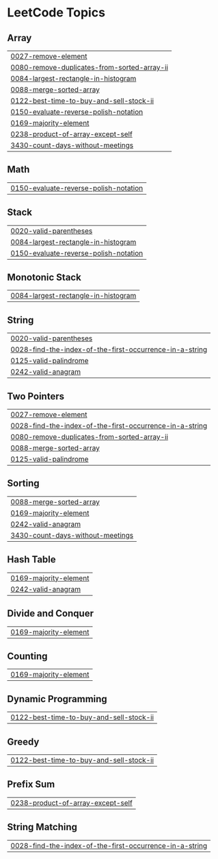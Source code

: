 
<!---LeetCode Topics Start-->
# LeetCode Topics
## Array
|  |
| ------- |
| [0027-remove-element](https://github.com/dingtianding/Leetcode/tree/master/0027-remove-element) |
| [0080-remove-duplicates-from-sorted-array-ii](https://github.com/dingtianding/Leetcode/tree/master/0080-remove-duplicates-from-sorted-array-ii) |
| [0084-largest-rectangle-in-histogram](https://github.com/dingtianding/Leetcode/tree/master/0084-largest-rectangle-in-histogram) |
| [0088-merge-sorted-array](https://github.com/dingtianding/Leetcode/tree/master/0088-merge-sorted-array) |
| [0122-best-time-to-buy-and-sell-stock-ii](https://github.com/dingtianding/Leetcode/tree/master/0122-best-time-to-buy-and-sell-stock-ii) |
| [0150-evaluate-reverse-polish-notation](https://github.com/dingtianding/Leetcode/tree/master/0150-evaluate-reverse-polish-notation) |
| [0169-majority-element](https://github.com/dingtianding/Leetcode/tree/master/0169-majority-element) |
| [0238-product-of-array-except-self](https://github.com/dingtianding/Leetcode/tree/master/0238-product-of-array-except-self) |
| [3430-count-days-without-meetings](https://github.com/dingtianding/Leetcode/tree/master/3430-count-days-without-meetings) |
## Math
|  |
| ------- |
| [0150-evaluate-reverse-polish-notation](https://github.com/dingtianding/Leetcode/tree/master/0150-evaluate-reverse-polish-notation) |
## Stack
|  |
| ------- |
| [0020-valid-parentheses](https://github.com/dingtianding/Leetcode/tree/master/0020-valid-parentheses) |
| [0084-largest-rectangle-in-histogram](https://github.com/dingtianding/Leetcode/tree/master/0084-largest-rectangle-in-histogram) |
| [0150-evaluate-reverse-polish-notation](https://github.com/dingtianding/Leetcode/tree/master/0150-evaluate-reverse-polish-notation) |
## Monotonic Stack
|  |
| ------- |
| [0084-largest-rectangle-in-histogram](https://github.com/dingtianding/Leetcode/tree/master/0084-largest-rectangle-in-histogram) |
## String
|  |
| ------- |
| [0020-valid-parentheses](https://github.com/dingtianding/Leetcode/tree/master/0020-valid-parentheses) |
| [0028-find-the-index-of-the-first-occurrence-in-a-string](https://github.com/dingtianding/Leetcode/tree/master/0028-find-the-index-of-the-first-occurrence-in-a-string) |
| [0125-valid-palindrome](https://github.com/dingtianding/Leetcode/tree/master/0125-valid-palindrome) |
| [0242-valid-anagram](https://github.com/dingtianding/Leetcode/tree/master/0242-valid-anagram) |
## Two Pointers
|  |
| ------- |
| [0027-remove-element](https://github.com/dingtianding/Leetcode/tree/master/0027-remove-element) |
| [0028-find-the-index-of-the-first-occurrence-in-a-string](https://github.com/dingtianding/Leetcode/tree/master/0028-find-the-index-of-the-first-occurrence-in-a-string) |
| [0080-remove-duplicates-from-sorted-array-ii](https://github.com/dingtianding/Leetcode/tree/master/0080-remove-duplicates-from-sorted-array-ii) |
| [0088-merge-sorted-array](https://github.com/dingtianding/Leetcode/tree/master/0088-merge-sorted-array) |
| [0125-valid-palindrome](https://github.com/dingtianding/Leetcode/tree/master/0125-valid-palindrome) |
## Sorting
|  |
| ------- |
| [0088-merge-sorted-array](https://github.com/dingtianding/Leetcode/tree/master/0088-merge-sorted-array) |
| [0169-majority-element](https://github.com/dingtianding/Leetcode/tree/master/0169-majority-element) |
| [0242-valid-anagram](https://github.com/dingtianding/Leetcode/tree/master/0242-valid-anagram) |
| [3430-count-days-without-meetings](https://github.com/dingtianding/Leetcode/tree/master/3430-count-days-without-meetings) |
## Hash Table
|  |
| ------- |
| [0169-majority-element](https://github.com/dingtianding/Leetcode/tree/master/0169-majority-element) |
| [0242-valid-anagram](https://github.com/dingtianding/Leetcode/tree/master/0242-valid-anagram) |
## Divide and Conquer
|  |
| ------- |
| [0169-majority-element](https://github.com/dingtianding/Leetcode/tree/master/0169-majority-element) |
## Counting
|  |
| ------- |
| [0169-majority-element](https://github.com/dingtianding/Leetcode/tree/master/0169-majority-element) |
## Dynamic Programming
|  |
| ------- |
| [0122-best-time-to-buy-and-sell-stock-ii](https://github.com/dingtianding/Leetcode/tree/master/0122-best-time-to-buy-and-sell-stock-ii) |
## Greedy
|  |
| ------- |
| [0122-best-time-to-buy-and-sell-stock-ii](https://github.com/dingtianding/Leetcode/tree/master/0122-best-time-to-buy-and-sell-stock-ii) |
## Prefix Sum
|  |
| ------- |
| [0238-product-of-array-except-self](https://github.com/dingtianding/Leetcode/tree/master/0238-product-of-array-except-self) |
## String Matching
|  |
| ------- |
| [0028-find-the-index-of-the-first-occurrence-in-a-string](https://github.com/dingtianding/Leetcode/tree/master/0028-find-the-index-of-the-first-occurrence-in-a-string) |
<!---LeetCode Topics End-->